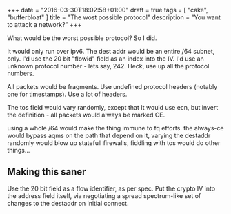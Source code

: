 +++
date = "2016-03-30T18:02:58+01:00"
draft = true
tags = [ "cake", "bufferbloat" ]
title = "The wost possible protocol"
description = "You want to attack a network?"
+++

What would be the worst possible protocol?
So I did.

It would only run over ipv6.
The dest addr would be an entire /64 subnet, only.
I'd use the 20 bit "flowid" field as an index into the IV.
I'd use an unknown protocol number - lets say, 242.
Heck, use up all the protocol numbers.

All packets would be fragments.
Use undefined protocol headers (notably one for timestamps). Use
a lot of headers.

The tos field would vary randomly, except that
It would use ecn, but invert the definition - all packets would
always be marked CE.

using a whole /64 would make the thing immune to fq efforts. the always-ce would bypass aqms on the path that depend on it, varying the destaddr randomly 
would blow up statefull firewalls, fiddling with tos would do other things...

## Making this saner

Use the 20 bit field as a flow identifier, as per spec. Put the crypto 
IV into the address field itself, via negotiating a spread spectrum-like
set of changes to the destaddr on initial connect.
